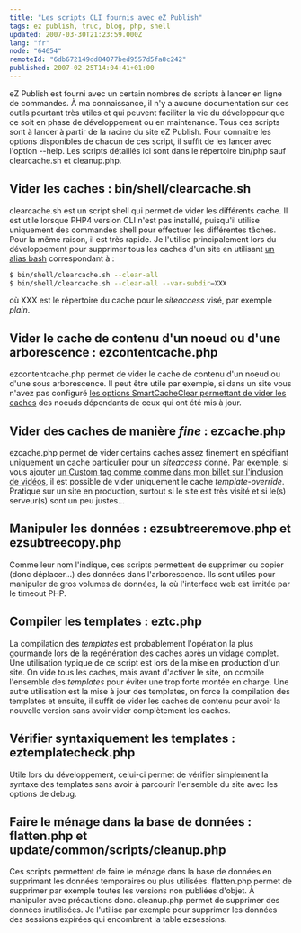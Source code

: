 ```yaml
---
title: "Les scripts CLI fournis avec eZ Publish"
tags: ez publish, truc, blog, php, shell
updated: 2007-03-30T21:23:59.000Z
lang: "fr"
node: "64654"
remoteId: "6db672149dd84077bed9557d5fa8c242"
published: 2007-02-25T14:04:41+01:00
---
```


eZ Publish est fourni avec un certain nombres de scripts à lancer en ligne de commandes. À ma connaissance, il n'y a aucune documentation sur ces outils pourtant très utiles et qui peuvent faciliter la vie du développeur que ce soit en phase de développement ou en maintenance. Tous ces scripts sont à lancer à partir de la racine du site eZ Publish. Pour connaitre les options disponibles de chacun de ces script, il suffit de les lancer avec l'option --help. Les scripts détaillés ici sont dans le répertoire bin/php sauf clearcache.sh et cleanup.php.

## Vider les caches : bin/shell/clearcache.sh


clearcache.sh est un script shell qui permet de vider les différents cache. Il est utile lorsque PHP4 version CLI n'est pas installé, puisqu'il utilise uniquement des commandes shell pour effectuer les différentes tâches. Pour la même raison, il est très rapide. Je l'utilise principalement lors du développement pour supprimer tous les caches d'un site en utilisant [un alias bash](/post/etre-a-l-aise-avec-bash-2) correspondant à :

 ``` bash
$ bin/shell/clearcache.sh --clear-all
$ bin/shell/clearcache.sh --clear-all --var-subdir=XXX
```


où XXX est le répertoire du cache pour le *siteaccess* visé, par exemple *plain*.

## Vider le cache de contenu d'un noeud ou d'une arborescence : ezcontentcache.php


ezcontentcache.php permet de vider le cache de contenu d'un noeud ou d'une sous arborescence. Il peut être utile par exemple, si dans un site vous n'avez pas configuré [les options SmartCacheClear permettant de vider les caches](/post/ez-publish-et-son-cache) des noeuds dépendants de ceux qui ont été mis à jour.


## Vider des caches de manière *fine* : ezcache.php


ezcache.php permet de vider certains caches assez finement en spécifiant uniquement un cache particulier pour un *siteaccess* donné. Par exemple, si vous ajouter [un Custom tag comme comme dans mon billet sur l'inclusion de vidéos](/post/inclure-une-video-de-dailymotion-youtube-ou-autre-dans-ez-publish), il est possible de vider uniquement le cache *template-override*. Pratique sur un site en production, surtout si le site est très visité et si le(s) serveur(s) sont un peu justes…


## Manipuler les données : ezsubtreeremove.php et ezsubtreecopy.php


Comme leur nom l'indique, ces scripts permettent de supprimer ou copier (donc déplacer…) des données dans l'arborescence. Ils sont utiles pour manipuler de gros volumes de données, là où l'interface web est limitée par le timeout PHP.


## Compiler les templates : eztc.php


La compilation des *templates* est probablement l'opération la plus gourmande lors de la regénération des caches après un vidage complet. Une utilisation typique de ce script est lors de la mise en production d'un site. On vide tous les caches, mais avant d'activer le site, on compile l'ensemble des *templates* pour éviter une trop forte montée en charge. Une autre utilisation est la mise à jour des templates, on force la compilation des templates et ensuite, il suffit de vider les caches de contenu pour avoir la nouvelle version sans avoir vider complètement les caches.


## Vérifier syntaxiquement les templates : eztemplatecheck.php


Utile lors du développement, celui-ci permet de vérifier simplement la syntaxe des templates sans avoir à parcourir l'ensemble du site avec les options de debug.


## Faire le ménage dans la base de données : flatten.php et update/common/scripts/cleanup.php


Ces scripts permettent de faire le ménage dans la base de données en supprimant les données temporaires ou plus utilisées. flatten.php permet de supprimer par exemple toutes les versions non publiées d'objet. À manipuler avec précautions donc. cleanup.php permet de supprimer des données inutilisées. Je l'utilise par exemple pour supprimer les données des sessions expirées qui encombrent la table ezsessions.


